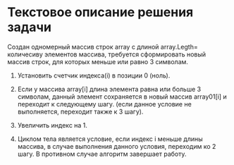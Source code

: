 # Текстовое описание решения задачи

Создан одномерный массив строк array с длиной array.Legth= количесиву элементов массива, требуется сформировать новый массив строк, для которых меньше или равно 3 символам.

1. Установить счетчик индекса(i) в позиции 0 (ноль).

2. Если у массива array[i] длина элемента равна или больше 3 символам, данный элемент сохраняется в новый массив array01[i] и переходит к следующему шагу. (если данное условие не выполняется, переходит также к 3 шагу).

3. Увеличить индекс на 1.

4. Циклом тела является условие, если индекс i меньше длины массива, в случае выполнения данного условия, переходим ко 2 шагу. В противном случае алгоритм завершает работу.